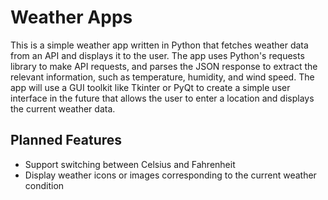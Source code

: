 # Weather Apps

This is a simple weather app written in Python that fetches weather data from an API and displays it to the user. The app uses Python's requests library to make API requests, and parses the JSON response to extract the relevant information, such as temperature, humidity, and wind speed. The app will use a GUI toolkit like Tkinter or PyQt to create a simple user interface in the future that allows the user to enter a location and displays the current weather data.

## Planned Features

* Support switching between Celsius and Fahrenheit
* Display weather icons or images corresponding to the current weather condition
